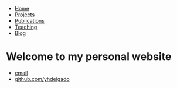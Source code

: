 <html>
	<head>
		<title>Yusniel Hidalgo Delgado</title>
		<!-- link to main stylesheet -->
		<link rel="stylesheet" type="text/css" href="/css/main.css">
	</head>
	<body>
		<nav>
    		<ul>
        		<li><a href="/">Home</a></li>
	        	<li><a href="/projects">Projects</a></li>
        		<li><a href="/publications">Publications</a></li>
			<li><a href="/teaching">Teaching</a></li>
        		<li><a href="/blog">Blog</a></li>
    		</ul>
		</nav>
		<div class="container">
    		<div class="blurb">
        		<h1>Welcome to my personal website</h1>
				<p></p>
    		</div><!-- /.blurb -->
		</div><!-- /.container -->
		<footer>
    		<ul>
        		<li><a href="mailto:yhidalgo86@gmail.com">email</a></li>
        		<li><a href="https://github.com/yhdelgado">github.com/yhdelgado</a></li>
			</ul>
		</footer>
	</body>
</html>
